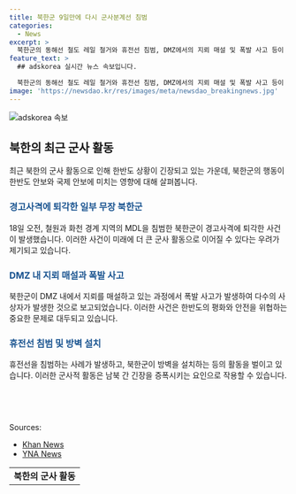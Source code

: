 ```yaml
---
title: 북한군 9일만에 다시 군사분계선 침범
categories:
  - News
excerpt: >
  북한군의 동해선 철도 레일 철거와 휴전선 침범, DMZ에서의 지뢰 매설 및 폭발 사고 등이 발생한 최근 상황에 대해 분석한다. 북한군의 행동이 중국에 대한 불만을 표출하거나 한국과의 관계를 강화하려는 메시지로 해석되는 가능성을 제기하며, 군 소식통이 북한의 행동을 북한-중국 및 남북 관계에 대한 메시지로 읽힐 수 있다고 밝혔다. 또한 북한군이 DMZ에서의 지뢰 매설 작업 중에 폭발 사고가 발생한 것에 대해 언급하고, 북한군의 방벽 건설 및 동해선 철거에 대한 상세 정보를 제공한다.
feature_text: >
  ## adskorea 실시간 뉴스 속보입니다.

  북한군의 동해선 철도 레일 철거와 휴전선 침범, DMZ에서의 지뢰 매설 및 폭발 사고 등이 발생한 최근 상황에 대해 분석한다. 북한군의 행동이 중국에 대한 불만을 표출하거나 한국과의 관계를 강화하려는 메시지로 해석되는 가능성을 제기하며, 군 소식통이 북한의 행동을 북한-중국 및 남북 관계에 대한 메시지로 읽힐 수 있다고 밝혔다. 또한 북한군이 DMZ에서의 지뢰 매설 작업 중에 폭발 사고가 발생한 것에 대해 언급하고, 북한군의 방벽 건설 및 동해선 철거에 대한 상세 정보를 제공한다.
image: 'https://newsdao.kr/res/images/meta/newsdao_breakingnews.jpg'
---
```


<p><img src="https://newsdao.kr/res/images/meta/newsdao_breakingnews.jpg" alt="adskorea 속보" /></p>

<h2 data-ke-size="size26">북한의 최근 군사 활동</h2>

<p data-ke-size="size16">최근 북한의 군사 활동으로 인해 한반도 상황이 긴장되고 있는 가운데, 북한군의 행동이 한반도 안보와 국제 안보에 미치는 영향에 대해 살펴봅니다.</p>

<h3><b><span style="color: #1a5490;">경고사격에 퇴각한 일부 무장 북한군</b></h3>

<p data-ke-size="size16">18일 오전, 철원과 화천 경계 지역의 MDL을 침범한 북한군이 경고사격에 퇴각한 사건이 발생했습니다. 이러한 사건이 미래에 더 큰 군사 활동으로 이어질 수 있다는 우려가 제기되고 있습니다.</p>

<h3><b><span style="color: #1a5490;">DMZ 내 지뢰 매설과 폭발 사고</b></h3>

<p data-ke-size="size16">북한군이 DMZ 내에서 지뢰를 매설하고 있는 과정에서 폭발 사고가 발생하여 다수의 사상자가 발생한 것으로 보고되었습니다. 이러한 사건은 한반도의 평화와 안전을 위협하는 중요한 문제로 대두되고 있습니다.</p>

<h3><b><span style="color: #1a5490;">휴전선 침범 및 방벽 설치</b></h3>

<p data-ke-size="size16">휴전선을 침범하는 사례가 발생하고, 북한군이 방벽을 설치하는 등의 활동을 벌이고 있습니다. 이러한 군사적 활동은 남북 간 긴장을 증폭시키는 요인으로 작용할 수 있습니다.</p>

<p data-ke-size="size16">&nbsp;</p>

<p data-ke-size="size16">&nbsp;</p>

<p>Sources:</p>

<ul>
  <li><a href="https://www.khan.co.kr/politics/north-korea/article/202207181624001">Khan News</a></li>
  <li><a href="https://www.yna.co.kr/view/AKR20220718171500014">YNA News</a></li>
</ul>

<table>
  <tr>
    <td style="text-align: center; height: 17px;"><b>북한의 군사 활동</b></td>
  </tr>
</table>

